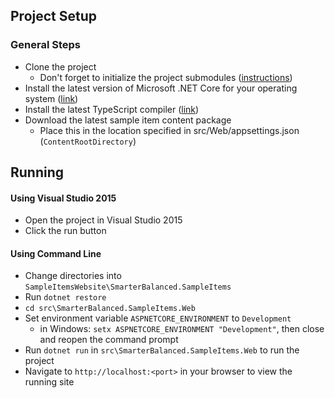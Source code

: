 ## Project Setup

### General Steps
- Clone the project
    - Don't forget to initialize the project submodules ([instructions](https://git-scm.com/book/en/v2/Git-Tools-Submodules#_cloning_submodules))
- Install the latest version of Microsoft .NET Core for your operating system ([link](https://www.microsoft.com/net/download/core#/current))
- Install the latest TypeScript compiler ([link](https://www.typescriptlang.org/index.html#download-links))
- Download the latest sample item content package
    - Place this in the location specified in src/Web/appsettings.json (`ContentRootDirectory`)


## Running
#### Using Visual Studio 2015
- Open the project in Visual Studio 2015
- Click the run button


#### Using Command Line
- Change directories into `SampleItemsWebsite\SmarterBalanced.SampleItems`
- Run `dotnet restore`
- `cd src\SmarterBalanced.SampleItems.Web`
- Set environment variable `ASPNETCORE_ENVIRONMENT` to `Development`
    - in Windows: `setx ASPNETCORE_ENVIRONMENT "Development"`, then close and reopen the command prompt
- Run `dotnet run` in `src\SmarterBalanced.SampleItems.Web` to run the project
- Navigate to `http://localhost:<port>` in your browser to view the running site
